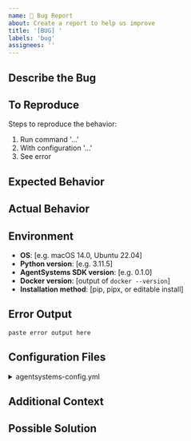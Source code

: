 ```yaml
---
name: 🐛 Bug Report
about: Create a report to help us improve
title: '[BUG] '
labels: 'bug'
assignees: ''
---
```


## Describe the Bug
<!-- A clear and concise description of what the bug is -->

## To Reproduce
Steps to reproduce the behavior:
1. Run command '...'
2. With configuration '...'
3. See error

## Expected Behavior
<!-- A clear and concise description of what you expected to happen -->

## Actual Behavior
<!-- What actually happened -->

## Environment
<!-- Please complete the following information -->
- **OS**: [e.g. macOS 14.0, Ubuntu 22.04]
- **Python version**: [e.g. 3.11.5]
- **AgentSystems SDK version**: [e.g. 0.1.0]
- **Docker version**: [output of `docker --version`]
- **Installation method**: [pip, pipx, or editable install]

## Error Output
<!-- If applicable, add error messages or logs to help explain your problem -->
```
paste error output here
```

## Configuration Files
<!-- If applicable, add relevant configuration files -->
<details>
<summary>agentsystems-config.yml</summary>

```yaml
# paste config here
```
</details>

## Additional Context
<!-- Add any other context about the problem here -->

## Possible Solution
<!-- If you have suggestions on how to fix the issue -->
